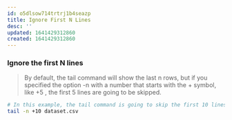 ```yaml
---
id: o5dlsow714trtrj1b4seazp
title: Ignore First N Lines
desc: ''
updated: 1641429312860
created: 1641429312860
---
```



### Ignore the first N lines

> By default, the tail command will show the last n rows, but if you specified the option -n with a number that starts with the + symbol, like +5 , the first 5 lines are going to be skipped.

```bash
# In this example, the tail command is going to skip the first 10 lines and print the rest of the file content.
tail -n +10 dataset.csv
```
